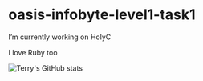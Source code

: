 # oasis-infobyte-level1-task1

I’m currently working on HolyC

I love Ruby too 

![Terry's GitHub stats](https://github-readme-stats.vercel.app/api?username=terry-d-4tw&show_icons=true&theme=synthwave)

